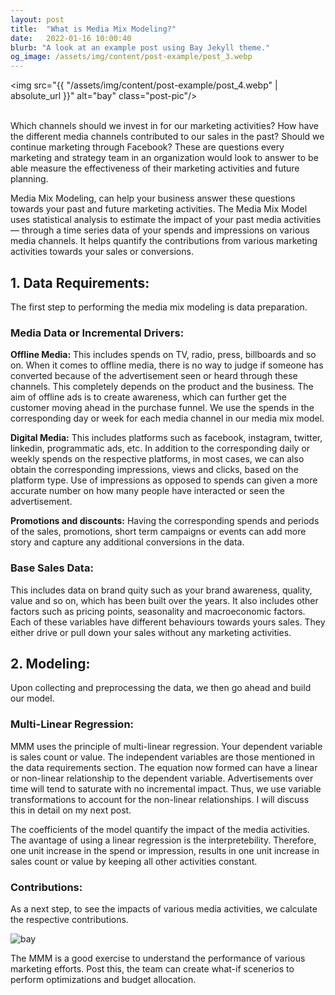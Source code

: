```yaml
---
layout: post
title:  "What is Media Mix Modeling?"
date:   2022-01-16 10:00:40
blurb: "A look at an example post using Bay Jekyll theme."
og_image: /assets/img/content/post-example/post_3.webp
---
```


<img src="{{ "/assets/img/content/post-example/post_4.webp" | absolute_url }}" alt="bay" class="post-pic"/>
<br />
<br />

<p>Which channels should we invest in for our marketing activities? How have the different media channels contributed to our sales in the past? Should we continue marketing through Facebook? These are questions every marketing and strategy team in an organization would look to answer to be able measure the effectiveness of their marketing activities and future planning.
<p>Media Mix Modeling, can help your business answer these questions towards your past and future marketing activities. The Media Mix Model uses statistical analysis to estimate the impact of your past media activities — through a time series data of your spends and impressions on various media channels. It helps quantify the contributions from various marketing activities towards your sales or conversions.</p>


<h2>1. Data Requirements:</h2>
<p>The first step to performing the media mix modeling is data preparation.</p>

<h3>Media Data or Incremental Drivers:</h3>
<p><b>Offline Media:</b> This includes spends on TV, radio, press, billboards and so on. When it comes to offline media, there is no way to judge if someone has converted because of the advertisement seen or heard through these channels. This completely depends on the product and the business. The aim of offline ads is to create awareness, which can further get the customer moving ahead in the purchase funnel. We use the spends in the corresponding day or week for each media channel in our media mix model.</p>
<p><b>Digital Media:</b> This includes platforms such as facebook, instagram, twitter, linkedin, programmatic ads, etc. In addition to the corresponding daily or weekly spends on the respective platforms, in most cases, we can also obtain the corresponding impressions, views and clicks, based on the platform type. Use of impressions as opposed to spends can given a more accurate number on how many people have interacted or seen the advertisement.</p>
<p><b>Promotions and discounts:</b> Having the corresponding spends and periods of the sales, promotions, short term campaigns or events can add more story and capture any additional conversions in the data.</p>

<h3>Base Sales Data:</h3>
<p>This includes data on brand quity such as your brand awareness, quality, value and so on, which has been built over the years. It also includes other factors such as pricing points, seasonality and macroeconomic factors. Each of these variables have different behaviours towards yours sales. They either drive or pull down your sales without any marketing activities.</p>

<h2>2. Modeling:</h2>
<p>Upon collecting and preprocessing the data, we then go ahead and build our model.</p>


<h3>Multi-Linear Regression:</h3>
<p>MMM uses the principle of multi-linear regression. Your dependent variable is sales count or value. The independent variables are those mentioned in the data requirements section. The equation now formed can have a linear or non-linear relationship to the dependent variable. Advertisements over time will tend to saturate with no incremental impact. Thus, we use variable transformations to account for the non-linear relationships. I will discuss this in detail on my next post.</p>
<p>The coefficients of the model quantify the impact of the media activities. The avantage of using a linear regression is the interpretebility. Therefore, one unit increase in the spend or impression, results in one unit increase in sales count or value by keeping all other activities constant.</p>

<h3>Contributions:</h3>
<p>As a next step, to see the impacts of various media activities, we calculate the respective contributions.</p>
<img src="{{ "/assets/img/content/post-example/post_4_1.webp" | absolute_url }}" alt="bay" class="post-pic"/>

<p>The MMM is a good exercise to understand the performance of various marketing efforts. Post this, the team can create what-if scenerios to perform optimizations and budget allocation.</p>